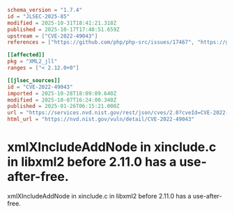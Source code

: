 ```toml
schema_version = "1.7.4"
id = "JLSEC-2025-85"
modified = 2025-10-31T18:41:21.318Z
published = 2025-10-17T17:40:51.659Z
upstream = ["CVE-2022-49043"]
references = ["https://github.com/php/php-src/issues/17467", "https://gitlab.gnome.org/GNOME/libxml2/-/commit/5a19e21605398cef6a8b1452477a8705cb41562b"]

[[affected]]
pkg = "XML2_jll"
ranges = ["< 2.12.0+0"]

[[jlsec_sources]]
id = "CVE-2022-49043"
imported = 2025-10-28T18:09:09.640Z
modified = 2025-10-07T16:24:00.340Z
published = 2025-01-26T06:15:21.000Z
url = "https://services.nvd.nist.gov/rest/json/cves/2.0?cveId=CVE-2022-49043"
html_url = "https://nvd.nist.gov/vuln/detail/CVE-2022-49043"
```

# xmlXIncludeAddNode in xinclude.c in libxml2 before 2.11.0 has a use-after-free.

xmlXIncludeAddNode in xinclude.c in libxml2 before 2.11.0 has a use-after-free.

